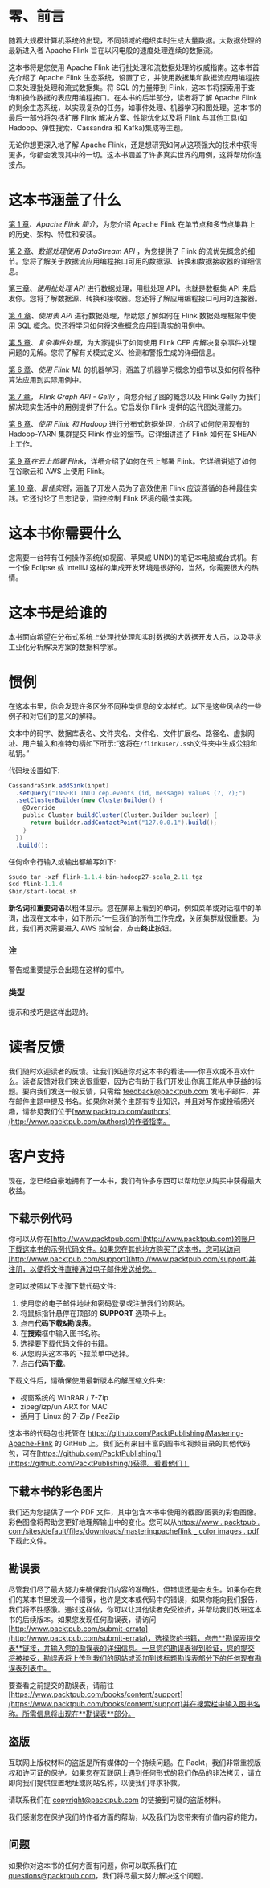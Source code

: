 # 零、前言

随着大规模计算机系统的出现，不同领域的组织实时生成大量数据。大数据处理的最新进入者 Apache Flink 旨在以闪电般的速度处理连续的数据流。

这本书将是您使用 Apache Flink 进行批处理和流数据处理的权威指南。这本书首先介绍了 Apache Flink 生态系统，设置了它，并使用数据集和数据流应用编程接口来处理批处理和流式数据集。将 SQL 的力量带到 Flink，这本书将探索用于查询和操作数据的表应用编程接口。在本书的后半部分，读者将了解 Apache Flink 的剩余生态系统，以实现复杂的任务，如事件处理、机器学习和图处理。这本书的最后一部分将包括扩展 Flink 解决方案、性能优化以及将 Flink 与其他工具(如 Hadoop、弹性搜索、Cassandra 和 Kafka)集成等主题。

无论你想更深入地了解 Apache Flink，还是想研究如何从这项强大的技术中获得更多，你都会发现其中的一切。这本书涵盖了许多真实世界的用例，这将帮助你连接点。

# 这本书涵盖了什么

[第 1 章](01.html "Chapter 1. Introduction to Apache Flink")、*Apache Flink 简介*，为您介绍 Apache Flink 在单节点和多节点集群上的历史、架构、特性和安装。

[第 2 章](02.html "Chapter 2.  Data Processing Using the DataStream API")、*数据处理使用 DataStream API* ，为您提供了 Flink 的流优先概念的细节。您将了解关于数据流应用编程接口可用的数据源、转换和数据接收器的详细信息。

[第三章](03.html "Chapter 3.  Data Processing Using the Batch Processing API")、*使用批处理 API* 进行数据处理，用批处理 API，也就是数据集 API 来启发你。您将了解数据源、转换和接收器。您还将了解应用编程接口可用的连接器。

[第 4 章](04.html "Chapter 4.  Data Processing Using the Table API")、*使用表 API* 进行数据处理，帮助您了解如何在 Flink 数据处理框架中使用 SQL 概念。您还将学习如何将这些概念应用到真实的用例中。

[第 5 章](05.html "Chapter 5. Complex Event Processing")、*复杂事件处理*，为大家提供了如何使用 Flink CEP 库解决复杂事件处理问题的见解。您将了解有关模式定义、检测和警报生成的详细信息。

[第 6 章](06.html "Chapter 6. Machine Learning Using FlinkML")、*使用 Flink ML* 的机器学习，涵盖了机器学习概念的细节以及如何将各种算法应用到实际用例中。

[第 7 章](07.html "Chapter 7.  Flink Graph API - Gelly")， *Flink Graph API - Gelly* ，向您介绍了图的概念以及 Flink Gelly 为我们解决现实生活中的用例提供了什么。它启发你 Flink 提供的迭代图处理能力。

[第 8 章](08.html "Chapter 8. Distributed Data Processing with Flink and Hadoop")、*使用 Flink 和 Hadoop* 进行分布式数据处理，介绍了如何使用现有的 Hadoop-YARN 集群提交 Flink 作业的细节。它详细讲述了 Flink 如何在 SHEAN 上工作。

[第 9 章](09.html "Chapter 9. Deploying Flink on Cloud")*在云上部署 Flink*，详细介绍了如何在云上部署 Flink。它详细讲述了如何在谷歌云和 AWS 上使用 Flink。

[第 10 章](10.html "Chapter 10. Best Practices")、*最佳实践*，涵盖了开发人员为了高效使用 Flink 应该遵循的各种最佳实践。它还讨论了日志记录，监控控制 Flink 环境的最佳实践。

# 这本书你需要什么

您需要一台带有任何操作系统(如视窗、苹果或 UNIX)的笔记本电脑或台式机。有一个像 Eclipse 或 IntelliJ 这样的集成开发环境是很好的，当然，你需要很大的热情。

# 这本书是给谁的

本书面向希望在分布式系统上处理批处理和实时数据的大数据开发人员，以及寻求工业化分析解决方案的数据科学家。

# 惯例

在这本书里，你会发现许多区分不同种类信息的文本样式。以下是这些风格的一些例子和对它们的意义的解释。

文本中的码字、数据库表名、文件夹名、文件名、文件扩展名、路径名、虚拟网址、用户输入和推特句柄如下所示:“这将在`/flinkuser/.ssh`文件夹中生成公钥和私钥。”

代码块设置如下:

```scala
CassandraSink.addSink(input)
  .setQuery("INSERT INTO cep.events (id, message) values (?, ?);")
  .setClusterBuilder(new ClusterBuilder() {
    @Override
    public Cluster buildCluster(Cluster.Builder builder) {
      return builder.addContactPoint("127.0.0.1").build();
    }
  })
  .build();
```

任何命令行输入或输出都编写如下:

```scala
$sudo tar -xzf flink-1.1.4-bin-hadoop27-scala_2.11.tgz 
$cd flink-1.1.4 
$bin/start-local.sh

```

**新名词**和**重要词语**以粗体显示。您在屏幕上看到的单词，例如菜单或对话框中的单词，出现在文本中，如下所示:“一旦我们的所有工作完成，关闭集群就很重要。为此，我们再次需要进入 AWS 控制台，点击**终止**按钮。

### 注

警告或重要提示会出现在这样的框中。

### 类型

提示和技巧是这样出现的。

# 读者反馈

我们随时欢迎读者的反馈。让我们知道你对这本书的看法——你喜欢或不喜欢什么。读者反馈对我们来说很重要，因为它有助于我们开发出你真正能从中获益的标题。要向我们发送一般反馈，只需给 feedback@packtpub.com 发电子邮件，并在邮件主题中提及书名。如果你对某个主题有专业知识，并且对写作或投稿感兴趣，请参见我们位于[www.packtpub.com/authors](http://www.packtpub.com/authors)的作者指南。

# 客户支持

现在，您已经自豪地拥有了一本书，我们有许多东西可以帮助您从购买中获得最大收益。

## 下载示例代码

你可以从你在[http://www.packtpub.com](http://www.packtpub.com)的账户下载这本书的示例代码文件。如果您在其他地方购买了这本书，您可以访问[http://www.packtpub.com/support](http://www.packtpub.com/support)并注册，以便将文件直接通过电子邮件发送给您。

您可以按照以下步骤下载代码文件:

1.  使用您的电子邮件地址和密码登录或注册我们的网站。
2.  将鼠标指针悬停在顶部的 **SUPPORT** 选项卡上。
3.  点击**代码下载&勘误表**。
4.  在**搜索**框中输入图书名称。
5.  选择要下载代码文件的书籍。
6.  从您购买这本书的下拉菜单中选择。
7.  点击**代码下载**。

下载文件后，请确保使用最新版本的解压缩文件夹:

*   视窗系统的 WinRAR / 7-Zip
*   zipeg/izp/un ARX for MAC
*   适用于 Linux 的 7-Zip / PeaZip

这本书的代码包也托管在 https://github.com/PacktPublishing/Mastering-Apache-Flink 的 GitHub 上。我们还有来自丰富的图书和视频目录的其他代码包，可在[https://github.com/PacktPublishing/](https://github.com/PacktPublishing/)获得。看看他们！

## 下载本书的彩色图片

我们还为您提供了一个 PDF 文件，其中包含本书中使用的截图/图表的彩色图像。彩色图像将帮助您更好地理解输出中的变化。您可以从[https://www . packtpub . com/sites/default/files/downloads/masteringpacheflink _ color images . pdf](https://www.packtpub.com/sites/default/files/downloads/MasteringApacheFlink_ColorImages.pdf)下载此文件。

## 勘误表

尽管我们尽了最大努力来确保我们内容的准确性，但错误还是会发生。如果你在我们的某本书里发现一个错误，也许是文本或代码中的错误，如果你能向我们报告，我们将不胜感激。通过这样做，你可以让其他读者免受挫折，并帮助我们改进这本书的后续版本。如果您发现任何勘误表，请访问[http://www.packtpub.com/submit-errata](http://www.packtpub.com/submit-errata)，选择您的书籍，点击**勘误表提交表**链接，并输入您的勘误表的详细信息。一旦您的勘误表得到验证，您的提交将被接受，勘误表将上传到我们的网站或添加到该标题勘误表部分下的任何现有勘误表列表中。

要查看之前提交的勘误表，请前往[https://www.packtpub.com/books/content/support](https://www.packtpub.com/books/content/support)并在搜索栏中输入图书名称。所需信息将出现在**勘误表**部分。

## 盗版

互联网上版权材料的盗版是所有媒体的一个持续问题。在 Packt，我们非常重视版权和许可证的保护。如果您在互联网上遇到任何形式的我们作品的非法拷贝，请立即向我们提供位置地址或网站名称，以便我们寻求补救。

请联系我们在 copyright@packtpub.com 的链接到可疑的盗版材料。

我们感谢您在保护我们的作者方面的帮助，以及我们为您带来有价值内容的能力。

## 问题

如果你对这本书的任何方面有问题，你可以联系我们在 questions@packtpub.com，我们将尽最大努力解决这个问题。